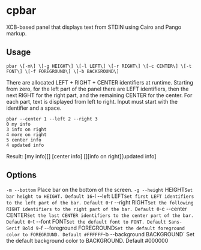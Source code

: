 cpbar
=====

XCB-based panel that displays text from STDIN using Cairo and Pango markup.

Usage
-----

`pbar \[-m\] \[-g HEIGHT\] \[-l LEFT\] \[-r RIGHT\] \[-c CENTER\] \[-t FONT\] \[-f FOREGROUND\] \[-b BACKGROUND\]`

There are allocated LEFT + RIGHT + CENTER identifiers at runtime.
Starting from zero, for the left part of the panel there are LEFT identifiers,
then the next RIGHT for the right part, and the remaining CENTER for the center.
For each part, text is displayed from left to right.
Input must start with the identifier and a space.

	pbar --center 1 --left 2 --right 3
	0 my info
	3 info on right
	4 more on right
	5 center info
	4 updated info

Result:	\[my info\]\[\]			\[center info\]		\[\]\[info on right\]\[updated info\]

Options
-------

`-m --bottom` Place bar on the bottom of the screen.
`-g --height` HEIGHT` Set bar height to HEIGHT. Default 16
`-l --left LEFT` Set first LEFT identifiers to the left part of the bar. Default 0
`-r --right RIGHT` Set the following RIGHT identifiers to the right part of the bar. Default 0
`-c --center CENTER` Set the last CENTER identifiers to the center part of the bar. Default 0
`-t --font FONT` Set the default font to FONT. Default Sans-Serif Bold 9
`-f --foreground FOREGROUND` Set the default foreground color to FOREGROUND. Default #FFFFFF
`-b --background BACKGROUND` Set the default background color to BACKGROUND. Default #000000
